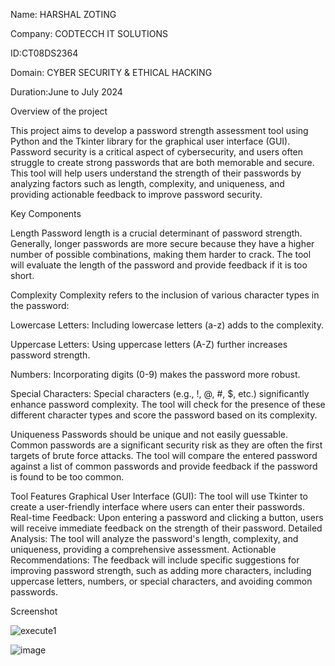 Name: HARSHAL ZOTING

Company: CODTECCH IT SOLUTIONS

ID:CT08DS2364

Domain: CYBER SECURITY & ETHICAL HACKING

Duration:June to July 2024

Overview of the project 

This project aims to develop a password strength assessment tool using Python and the Tkinter library for the graphical user interface (GUI). Password security is a critical aspect of cybersecurity, and users often struggle to create strong passwords that are both memorable and secure. This tool will help users understand the strength of their passwords by analyzing factors such as length, complexity, and uniqueness, and providing actionable feedback to improve password security.

Key Components

Length Password length is a crucial determinant of password strength. Generally, longer passwords are more secure because they have a higher number of possible combinations, making them harder to crack. The tool will evaluate the length of the password and provide feedback if it is too short.

Complexity Complexity refers to the inclusion of various character types in the password:

Lowercase Letters: Including lowercase letters (a-z) adds to the complexity.

Uppercase Letters: Using uppercase letters (A-Z) further increases password strength. 

Numbers: Incorporating digits (0-9) makes the password more robust. 

Special Characters: Special characters (e.g., !, @, #, $, etc.) significantly enhance password complexity. The tool will check for the presence of these different character types and score the password based on its complexity.

Uniqueness Passwords should be unique and not easily guessable. Common passwords are a significant security risk as they are often the first targets of brute force attacks. The tool will compare the entered password against a list of common passwords and provide feedback if the password is found to be too common.

Tool Features Graphical User Interface (GUI): The tool will use Tkinter to create a user-friendly interface where users can enter their passwords. Real-time Feedback: Upon entering a password and clicking a button, users will receive immediate feedback on the strength of their password. Detailed Analysis: The tool will analyze the password's length, complexity, and uniqueness, providing a comprehensive assessment. Actionable Recommendations: The feedback will include specific suggestions for improving password strength, such as adding more characters, including uppercase letters, numbers, or special characters, and avoiding common passwords.

Screenshot

![execute1](https://github.com/Harshal11zero/CODTECH-Internship-task-1/assets/173193602/bfa1c57a-31c9-4b08-8690-55c0d4249d42)

![image](https://github.com/Harshal11zero/CODTECH-Internship-task-1/assets/173193602/2aeed41e-ac37-4033-a5b5-bba3f947fed3)

